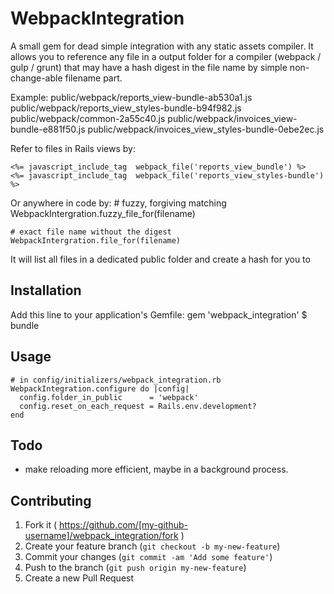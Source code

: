 # WebpackIntegration

A small gem for dead simple integration with any static assets compiler.
It allows you to reference any file in a output folder for a compiler (webpack / gulp / grunt) that may have a hash digest in the file name by simple non-change-able filename part.

Example:
    public/webpack/reports_view-bundle-ab530a1.js
    public/webpack/reports_view_styles-bundle-b94f982.js
    public/webpack/common-2a55c40.js
    public/webpack/invoices_view-bundle-e881f50.js
    public/webpack/invoices_view_styles-bundle-0ebe2ec.js


Refer to files in Rails views by:

    <%= javascript_include_tag  webpack_file('reports_view_bundle') %>
    <%= javascript_include_tag  webpack_file('reports_view_styles-bundle') %>


Or anywhere in code by:
    # fuzzy, forgiving matching
    WebpackIntergration.fuzzy_file_for(filename)

    # exact file name without the digest
    WebpackIntergration.file_for(filename)


It will list all files in a dedicated public folder and create a hash for you to

## Installation

  Add this line to your application's Gemfile:
    gem 'webpack_integration'
    $ bundle


## Usage
    # in config/initializers/webpack_integration.rb
    WebpackIntegration.configure do |config|
      config.folder_in_public      = 'webpack'
      config.reset_on_each_request = Rails.env.development?
    end


## Todo
  - make reloading more efficient, maybe in a background process.

## Contributing

1. Fork it ( https://github.com/[my-github-username]/webpack_integration/fork )
2. Create your feature branch (`git checkout -b my-new-feature`)
3. Commit your changes (`git commit -am 'Add some feature'`)
4. Push to the branch (`git push origin my-new-feature`)
5. Create a new Pull Request
